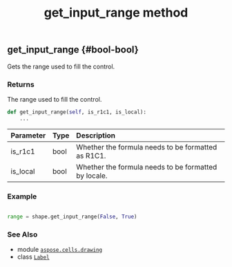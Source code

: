 ﻿---
title: get_input_range method
second_title: Aspose.Cells for Python via .NET API References
description: 
type: docs
weight: 100
url: /aspose.cells.drawing/label/get_input_range/
is_root: false
---

## get_input_range {#bool-bool}

Gets the range used to fill the control.


### Returns 


The range used to fill the control.


```python
def get_input_range(self, is_r1c1, is_local):
    ...
```


| Parameter | Type | Description |
| :- | :- | :- |
| is_r1c1 | bool | Whether the formula needs to be formatted as R1C1. |
| is_local | bool | Whether the formula needs to be formatted by locale. |

### Example 


```python

range = shape.get_input_range(False, True)

```



### See Also
* module [`aspose.cells.drawing`](../../)
* class [`Label`](/cells/python-net/aspose.cells.drawing/label)
